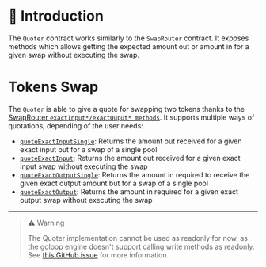 # 📖 Introduction

The `Quoter` contract works similarly to the `SwapRouter` contract. It exposes methods which allows getting the expected amount out or amount in for a given swap without executing the swap.

# **Tokens Swap**

The `Quoter` is able to give a quote for swapping two tokens thanks to the [SwapRouter `exactInput*/exactOuput* methods`](/periphery-layer/swaprouter/index.md). It supports multiple ways of quotations, depending of the user needs:

- [`quoteExactInputSingle`](#quoterquoteexactinputsingle): Returns the amount out received for a given exact input but for a swap of a single pool
- [`quoteExactInput`](#quoterquoteexactinput): Returns the amount out received for a given exact input swap without executing the swap
- [`quoteExactOutputSingle`](#quoterquoteexactoutputsingle): Returns the amount in required to receive the given exact output amount but for a swap of a single pool
- [`quoteExactOutput`](#quoterquoteexactoutput): Returns the amount in required for a given exact output swap without executing the swap

-------------------------------------------------------------------------------------

> ⚠️ Warning
> 
> The Quoter implementation cannot be used as readonly for now, as the goloop engine doesn't support calling write methods as readonly. See [this GitHub issue](https://github.com/icon-project/goloop/issues/71) for more information.